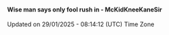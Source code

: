 #### Wise man says only fool rush in - McKidKneeKaneSir
Updated on 29/01/2025 - 08:14:12 (UTC) Time Zone
